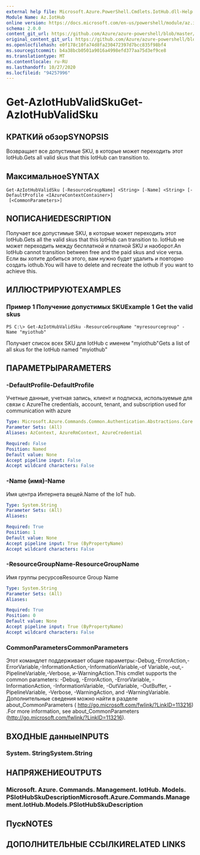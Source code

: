 ```yaml
---
external help file: Microsoft.Azure.PowerShell.Cmdlets.IotHub.dll-Help.xml
Module Name: Az.IotHub
online version: https://docs.microsoft.com/en-us/powershell/module/az.iothub/get-aziothubvalidsku
schema: 2.0.0
content_git_url: https://github.com/Azure/azure-powershell/blob/master/src/IotHub/IotHub/help/Get-AzIotHubValidSku.md
original_content_git_url: https://github.com/Azure/azure-powershell/blob/master/src/IotHub/IotHub/help/Get-AzIotHubValidSku.md
ms.openlocfilehash: e0f178c10fa74d8fa230472397d7bcc835f98bf4
ms.sourcegitcommit: b4a38bcb0501a9016a4998efd377aa75d3ef9ce8
ms.translationtype: MT
ms.contentlocale: ru-RU
ms.lasthandoff: 10/27/2020
ms.locfileid: "94257996"
---
```

# <span data-ttu-id="3ddb6-101">Get-AzIotHubValidSku</span><span class="sxs-lookup"><span data-stu-id="3ddb6-101">Get-AzIotHubValidSku</span></span>

## <span data-ttu-id="3ddb6-102">КРАТКИй обзор</span><span class="sxs-lookup"><span data-stu-id="3ddb6-102">SYNOPSIS</span></span>
<span data-ttu-id="3ddb6-103">Возвращает все допустимые SKU, в которые может переходить этот IotHub.</span><span class="sxs-lookup"><span data-stu-id="3ddb6-103">Gets all valid skus that this IotHub can transition to.</span></span>

## <span data-ttu-id="3ddb6-104">Максимальное</span><span class="sxs-lookup"><span data-stu-id="3ddb6-104">SYNTAX</span></span>

```
Get-AzIotHubValidSku [-ResourceGroupName] <String> [-Name] <String> [-DefaultProfile <IAzureContextContainer>]
 [<CommonParameters>]
```

## <span data-ttu-id="3ddb6-105">NОПИСАНИЕ</span><span class="sxs-lookup"><span data-stu-id="3ddb6-105">DESCRIPTION</span></span>
<span data-ttu-id="3ddb6-106">Получает все допустимые SKU, в которые может переходить этот IotHub.</span><span class="sxs-lookup"><span data-stu-id="3ddb6-106">Gets all the valid skus that this IotHub can transition to.</span></span>
<span data-ttu-id="3ddb6-107">IotHub не может переходить между бесплатной и платной SKU и наоборот.</span><span class="sxs-lookup"><span data-stu-id="3ddb6-107">An IotHub cannot transition between free and the paid skus and vice versa.</span></span> <span data-ttu-id="3ddb6-108">Если вы хотите добиться этого, вам нужно будет удалить и повторно создать iothub.</span><span class="sxs-lookup"><span data-stu-id="3ddb6-108">You will have to delete and recreate the iothub if you want to achieve this.</span></span>

## <span data-ttu-id="3ddb6-109">ИЛЛЮСТРИРУЮТ</span><span class="sxs-lookup"><span data-stu-id="3ddb6-109">EXAMPLES</span></span>

### <span data-ttu-id="3ddb6-110">Пример 1 Получение допустимых SKU</span><span class="sxs-lookup"><span data-stu-id="3ddb6-110">Example 1 Get the valid skus</span></span>
```
PS C:\> Get-AzIotHubValidSku -ResourceGroupName "myresourcegroup" -Name "myiothub"
```

<span data-ttu-id="3ddb6-111">Получает список всех SKU для IotHub с именем "myiothub"</span><span class="sxs-lookup"><span data-stu-id="3ddb6-111">Gets a list of all skus for the IotHub named "myiothub"</span></span>

## <span data-ttu-id="3ddb6-112">ПАРАМЕТРЫ</span><span class="sxs-lookup"><span data-stu-id="3ddb6-112">PARAMETERS</span></span>

### <span data-ttu-id="3ddb6-113">-DefaultProfile</span><span class="sxs-lookup"><span data-stu-id="3ddb6-113">-DefaultProfile</span></span>
<span data-ttu-id="3ddb6-114">Учетные данные, учетная запись, клиент и подписка, используемые для связи с Azure</span><span class="sxs-lookup"><span data-stu-id="3ddb6-114">The credentials, account, tenant, and subscription used for communication with azure</span></span>

```yaml
Type: Microsoft.Azure.Commands.Common.Authentication.Abstractions.Core.IAzureContextContainer
Parameter Sets: (All)
Aliases: AzContext, AzureRmContext, AzureCredential

Required: False
Position: Named
Default value: None
Accept pipeline input: False
Accept wildcard characters: False
```

### <span data-ttu-id="3ddb6-115">-Name (имя)</span><span class="sxs-lookup"><span data-stu-id="3ddb6-115">-Name</span></span>
<span data-ttu-id="3ddb6-116">Имя центра Интернета вещей.</span><span class="sxs-lookup"><span data-stu-id="3ddb6-116">Name of the IoT hub.</span></span> 

```yaml
Type: System.String
Parameter Sets: (All)
Aliases:

Required: True
Position: 1
Default value: None
Accept pipeline input: True (ByPropertyName)
Accept wildcard characters: False
```

### <span data-ttu-id="3ddb6-117">-ResourceGroupName</span><span class="sxs-lookup"><span data-stu-id="3ddb6-117">-ResourceGroupName</span></span>
<span data-ttu-id="3ddb6-118">Имя группы ресурсов</span><span class="sxs-lookup"><span data-stu-id="3ddb6-118">Resource Group Name</span></span>

```yaml
Type: System.String
Parameter Sets: (All)
Aliases:

Required: True
Position: 0
Default value: None
Accept pipeline input: True (ByPropertyName)
Accept wildcard characters: False
```

### <span data-ttu-id="3ddb6-119">CommonParameters</span><span class="sxs-lookup"><span data-stu-id="3ddb6-119">CommonParameters</span></span>
<span data-ttu-id="3ddb6-120">Этот командлет поддерживает общие параметры:-Debug,-ErrorAction,-ErrorVariable,-InformationAction,-InformationVariable,-of Variable,-out,-PipelineVariable,-Verbose, и-WarningAction.</span><span class="sxs-lookup"><span data-stu-id="3ddb6-120">This cmdlet supports the common parameters: -Debug, -ErrorAction, -ErrorVariable, -InformationAction, -InformationVariable, -OutVariable, -OutBuffer, -PipelineVariable, -Verbose, -WarningAction, and -WarningVariable.</span></span> <span data-ttu-id="3ddb6-121">Дополнительные сведения можно найти в разделе about_CommonParameters ( http://go.microsoft.com/fwlink/?LinkID=113216) .</span><span class="sxs-lookup"><span data-stu-id="3ddb6-121">For more information, see about_CommonParameters (http://go.microsoft.com/fwlink/?LinkID=113216).</span></span>

## <span data-ttu-id="3ddb6-122">ВХОДНЫЕ данные</span><span class="sxs-lookup"><span data-stu-id="3ddb6-122">INPUTS</span></span>

### <span data-ttu-id="3ddb6-123">System. String</span><span class="sxs-lookup"><span data-stu-id="3ddb6-123">System.String</span></span>

## <span data-ttu-id="3ddb6-124">НАПРЯЖЕНИЕ</span><span class="sxs-lookup"><span data-stu-id="3ddb6-124">OUTPUTS</span></span>

### <span data-ttu-id="3ddb6-125">Microsoft. Azure. Commands. Management. IotHub. Models. PSIotHubSkuDescription</span><span class="sxs-lookup"><span data-stu-id="3ddb6-125">Microsoft.Azure.Commands.Management.IotHub.Models.PSIotHubSkuDescription</span></span>

## <span data-ttu-id="3ddb6-126">Пуск</span><span class="sxs-lookup"><span data-stu-id="3ddb6-126">NOTES</span></span>

## <span data-ttu-id="3ddb6-127">ДОПОЛНИТЕЛЬНЫЕ ССЫЛКИ</span><span class="sxs-lookup"><span data-stu-id="3ddb6-127">RELATED LINKS</span></span>
